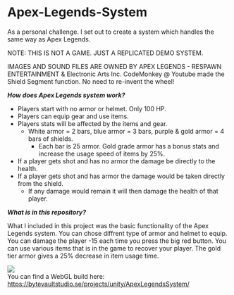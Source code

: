 # Apex-Legends-System 
As a personal challenge. I set out to create a system which handles the same way as Apex Legends.

 NOTE: THIS IS NOT A GAME. JUST A REPLICATED DEMO SYSTEM.
 
 IMAGES AND SOUND FILES ARE OWNED BY APEX LEGENDS - RESPAWN ENTERTAINMENT & Electronic Arts Inc.
 CodeMonkey @ Youtube made the Shield Segment function. No need to re-invent the wheel!

 ***How does Apex Legends system work?***
- Players start with no armor or helmet. Only 100 HP.
- Players can equip gear and use items.
- Players stats will be affected by the items and gear.
  - White armor = 2 bars, blue armor = 3 bars, purple & gold armor = 4 bars of shields.
    - Each bar is 25 armor. Gold grade armor has a bonus stats and increase the usage speed of items by 25%.
- If a player gets shot and has no armor the damage be directly to the health.
- If a player gets shot and has armor the damage would be taken directly from the shield.
  - If any damage would remain it will then damage the health of that player.
  
 ***What is in this repository?***
 
 What I included in this project was the basic functionality of the Apex Legends system.
 You can chose diffrent type of armor and helmet to equip.
 You can damage the player -15 each time you press the big red button.
 You can use various items that is in the game to recover your player.
 The gold tier armor gives a 25% decrease in item usage time.

![](https://i.gyazo.com/67efeed87c97a955704730018d8795be.jpg)   
You can find a WebGL build here: https://bytevaultstudio.se/projects/unity/ApexLegendsSystem/

